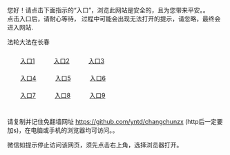 您好！请点击下面指示的“入口”，浏览此网站是安全的，且为您带来平安。。 <br/>
点击入口后，请耐心等待， 过程中可能会出现无法打开的提示，请忽略，最终会进入网站. </br>

法轮大法在长春<br/>
<div style="padding:10px"><a style="margin:20px" target="_blank" href="https://dm3voczav0jy0.cloudfront.net/2Qpsp?nbjjtonm" id="ccLink1" rel="nofollow">入口1</a> <a target="_blank" style="margin:20px" href="https://d3qr5hvi4gzq8k.cloudfront.net/2Qpsp?njmwqcvh" id="ccLink2" rel="nofollow">入口2</a> <a style="margin:20px" target="_blank" href="https://d2u7s9yzj7nhcq.cloudfront.net/2Qpsp?xfyozzn" id="ccLink3" rel="nofollow">入口3</a></div>

<div style="padding:10px" ><a style="margin:20px" target="_blank" href="https://dm3voczav0jy0.cloudfront.net/2Qpsp?nbjjtonm" id="ccLink4" rel="nofollow">入口4</a> <a style="margin:20px" href="https://d3qr5hvi4gzq8k.cloudfront.net/2Qpsp?njmwqcvh" target="_blank" id="ccLink5" rel="nofollow">入口5</a> <a style="margin:20px" href="https://d2u7s9yzj7nhcq.cloudfront.net/2Qpsp?xfyozzn" target="_blank" id="ccLink6" rel="nofollow">入口6</a></div>

<div style="padding:10px"><a style="margin:20px" target="_blank" href="https://dm3voczav0jy0.cloudfront.net/2Qpsp?nbjjtonm" id="ccLink7" rel="nofollow">入口7</a> <a style="margin:20px" href="https://d3qr5hvi4gzq8k.cloudfront.net/2Qpsp?njmwqcvh" target="_blank" id="ccLink8" rel="nofollow">入口8</a> <a style="margin:20px" target="_blank" href="https://d2u7s9yzj7nhcq.cloudfront.net/2Qpsp?xfyozzn" id="ccLink9" rel="nofollow">入口9</a></div>

<br/>



请复制并记住免翻墙网址 https://github.com/yntd/changchunzx (http后一定要加s)，在电脑或手机的浏览器均可访问。。<br/>

微信如提示停止访问该网页，须先点击右上角，选择浏览器打开。
